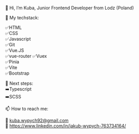 👋 Hi, I’m Kuba, Junior Frontend Developer from Lodz (Poland)

🌱 My techstack:

✅HTML  
✅CSS   
✅Javascript  
✅Git  
✅Vue.JS   
✅vue-router
✅Vuex   
✅Pinia    
✅Vite   
✅Bootstrap    
    
🌱 Next steps:  
➡️Typescript  
➡️SCSS  

  
    
    
📫 How to reach me:

🔹 kuba.wypych92@gmail.com  
🔹 https://www.linkedin.com/in/jakub-wypych-763734164/


<!---
JJ-Wph/JJ-Wph is a ✨ special ✨ repository because its `README.md` (this file) appears on your GitHub profile.
You can click the Preview link to take a look at your changes.
--->
